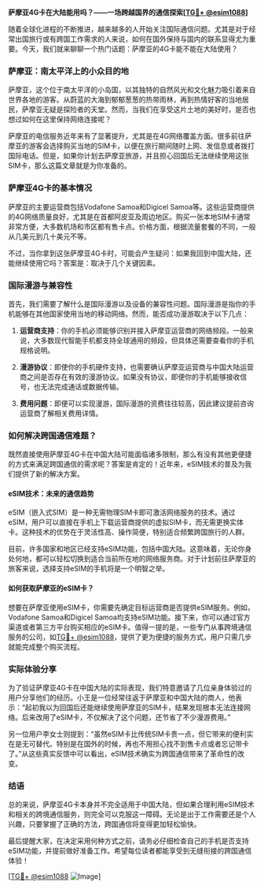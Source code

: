 **萨摩亚4G卡在大陆能用吗？——一场跨越国界的通信探索[[TG💪+ @esim1088](https://t.me/s/esim1088)]**

随着全球化进程的不断推进，越来越多的人开始关注国际通信问题。尤其是对于经常出国旅行或有跨国工作需求的人来说，如何在国外保持与国内的联系显得尤为重要。今天，我们就来聊聊一个热门话题：萨摩亚的4G卡能不能在大陆使用？

### 萨摩亚：南太平洋上的小众目的地

萨摩亚，这个位于南太平洋的小岛国，以其独特的自然风光和文化魅力吸引着来自世界各地的游客。从蔚蓝的大海到郁郁葱葱的热带雨林，再到热情好客的当地居民，萨摩亚无疑是探险者的天堂。然而，当我们在享受这片土地的美好时，是否也想过如何在这里保持网络连接呢？

萨摩亚的电信服务近年来有了显著提升，尤其是在4G网络覆盖方面。很多前往萨摩亚的游客会选择购买当地的SIM卡，以便在旅行期间随时上网、发信息或者拨打国际电话。但是，如果你计划去萨摩亚旅游，并且担心回国后无法继续使用这张SIM卡，那么这篇文章就是为你准备的。

### 萨摩亚4G卡的基本情况

萨摩亚的主要运营商包括Vodafone Samoa和Digicel Samoa等。这些运营商提供的4G网络质量良好，尤其是在首都阿皮亚及周边地区。购买一张本地SIM卡通常非常方便，大多数机场和市区都有售卡点。价格方面，根据流量套餐的不同，一般从几美元到几十美元不等。

不过，当你拿到这张萨摩亚4G卡时，可能会产生疑问：如果我回到中国大陆，还能继续使用它吗？答案是：取决于几个关键因素。

### 国际漫游与兼容性

首先，我们需要了解什么是国际漫游以及设备的兼容性问题。国际漫游是指你的手机能够在其他国家使用当地的移动网络。然而，能否成功漫游取决于以下几点：

1. **运营商支持**：你的手机必须能够识别并接入萨摩亚运营商的网络频段。一般来说，大多数现代智能手机都支持全球通用的频段，但具体还需要查看你的手机规格说明。
   
2. **漫游协议**：即使你的手机硬件支持，也需要确认萨摩亚运营商与中国大陆运营商之间是否存在有效的漫游协议。如果没有协议，即便你的手机能够接收信号，也无法完成通话或数据传输。

3. **费用问题**：即便可以实现漫游，国际漫游的资费往往较高，因此建议提前咨询运营商了解相关费用详情。

### 如何解决跨国通信难题？

既然直接使用萨摩亚4G卡在中国大陆可能面临诸多限制，那么有没有其他更便捷的方式来满足跨国通信的需求呢？答案是肯定的！近年来，eSIM技术的普及为我们提供了新的解决方案。

#### eSIM技术：未来的通信趋势

eSIM（嵌入式SIM）是一种无需物理SIM卡即可激活网络服务的技术。通过eSIM，用户可以直接在手机上下载运营商提供的虚拟SIM卡，而无需更换实体卡。这种技术的优势在于灵活性高、操作简便，特别适合频繁跨国旅行的人群。

目前，许多国家和地区已经支持eSIM功能，包括中国大陆。这意味着，无论你身处何地，都可以轻松切换到适合当前所在地的网络服务商。对于计划前往萨摩亚的旅客来说，选择支持eSIM的手机将是一个明智之举。

#### 如何获取萨摩亚的eSIM卡？

想要在萨摩亚使用eSIM卡，你需要先确定目标运营商是否提供eSIM服务。例如，Vodafone Samoa和Digicel Samoa均支持eSIM功能。接下来，你可以通过官方渠道或者第三方平台购买相应的eSIM卡。值得一提的是，一些专门从事跨境通信服务的公司，如[TG💪+ @esim1088](https://t.me/s/esim1088)，提供了更为便捷的服务方式，用户只需几步就能完成整个购买流程。

### 实际体验分享

为了验证萨摩亚4G卡在中国大陆的实际表现，我们特意邀请了几位亲身体验过的用户分享他们的经历。小王是一位经常往返于萨摩亚和中国大陆的商人，他表示：“起初我以为回国后还能继续使用萨摩亚的SIM卡，结果发现根本无法连接网络。后来改用了eSIM卡，不仅解决了这个问题，还节省了不少漫游费用。”

另一位用户李女士则提到：“虽然eSIM卡比传统SIM卡贵一点，但它带来的便利实在是无可替代。特别是在国外的时候，再也不用担心找不到售卡点或者忘记带卡了。”从这些真实反馈中可以看出，eSIM技术确实为跨国通信带来了革命性的改变。

### 结语

总的来说，萨摩亚4G卡本身并不完全适用于中国大陆，但如果合理利用eSIM技术和相关的跨境通信服务，则完全可以克服这一障碍。无论是出于工作需要还是个人兴趣，只要掌握了正确的方法，跨国通信将变得更加轻松愉快。

最后提醒大家，在决定采用何种方式之前，请务必仔细检查自己的手机是否支持eSIM功能，并提前做好准备工作。希望每位读者都能享受到无缝衔接的跨国通信体验！

[[TG💪+ @esim1088](https://t.me/s/esim1088) ![Image](https://i.postimg.cc/4NQfJmqS/Snipaste-2025-05-13-00-14-12.png)]